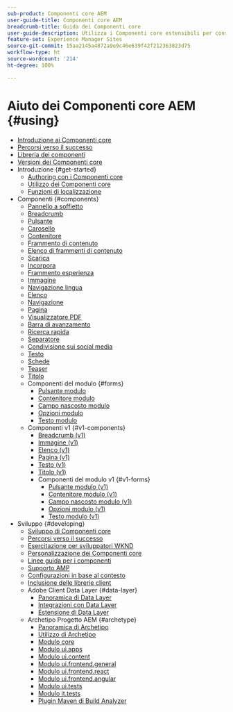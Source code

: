 ```yaml
---
sub-product: Componenti core AEM
user-guide-title: Componenti core AEM
breadcrumb-title: Guida dei Componenti core
user-guide-description: Utilizza i Componenti core estensibili per consentire agli autori di creare facilmente contenuto.
feature-set: Experience Manager Sites
source-git-commit: 15aa2145a4872a9e9c46e639f42f212363823d75
workflow-type: ht
source-wordcount: '214'
ht-degree: 100%

---
```



# Aiuto dei Componenti core AEM {#using}

+ [Introduzione ai Componenti core](introduction.md)
+ [Percorsi verso il successo](developing/success.md)
+ [Libreria dei componenti](https://adobe.com/go/aem_cmp_library_it)
+ [Versioni dei Componenti core](versions.md)
+ Introduzione {#get-started}
   + [Authoring con i Componenti core](get-started/authoring.md)
   + [Utilizzo dei Componenti core](get-started/using.md)
   + [Funzioni di localizzazione](get-started/localization.md)
+ Componenti {#components}
   + [Pannello a soffietto](components/accordion.md)
   + [Breadcrumb](components/breadcrumb.md)
   + [Pulsante](components/button.md)
   + [Carosello](components/carousel.md)
   + [Contenitore](components/container.md)
   + [Frammento di contenuto](components/content-fragment-component.md)
   + [Elenco di frammenti di contenuto](components/content-fragment-list.md)
   + [Scarica](components/download.md)
   + [Incorpora](components/embed.md)
   + [Frammento esperienza](components/experience-fragment.md)
   + [Immagine](components/image.md)
   + [Navigazione lingua](components/language-navigation.md)
   + [Elenco](components/list.md)
   + [Navigazione](components/navigation.md)
   + [Pagina](components/page.md)
   + [Visualizzatore PDF](components/pdf-viewer.md)
   + [Barra di avanzamento](components/progress-bar.md)
   + [Ricerca rapida](components/quick-search.md)
   + [Separatore](components/separator.md)
   + [Condivisione sui social media](components/sharing.md)
   + [Testo](components/text.md)
   + [Schede](components/tabs.md)
   + [Teaser](components/teaser.md)
   + [Titolo](components/title.md)
   + Componenti del modulo {#forms}
      + [Pulsante modulo](components/forms/form-button.md)
      + [Contenitore modulo](components/forms/form-container.md)
      + [Campo nascosto modulo](components/forms/form-hidden.md)
      + [Opzioni modulo](components/forms/form-options.md)
      + [Testo modulo](components/forms/form-text.md)
   + Componenti v1 {#v1-components}
      + [Breadcrumb (v1)](components/v1/breadcrumb-v1.md)
      + [Immagine (v1)](components/v1/image-v1.md)
      + [Elenco (v1)](components/v1/list-v1.md)
      + [Pagina (v1)](components/v1/page-v1.md)
      + [Testo (v1)](components/v1/text-v1.md)
      + [Titolo (v1)](components/v1/title-v1.md)
      + Componenti del modulo v1 {#v1-forms}
         + [Pulsante modulo (v1)](components/v1/form-button-v1.md)
         + [Contenitore modulo (v1)](components/v1/form-container-v1.md)
         + [Campo nascosto modulo (v1)](components/v1/form-hidden-v1.md)
         + [Opzioni modulo (v1)](components/v1/form-options-v1.md)
         + [Testo modulo (v1)](components/v1/form-text-v1.md)
+ Sviluppo {#developing}
   + [Sviluppo di Componenti core](developing/overview.md)
   + [Percorsi verso il successo](https://experienceleague.adobe.com/docs/experience-manager-core-components/using/success.html?lang=it)
   + [Esercitazione per sviluppatori WKND](https://docs.adobe.com/content/help/it-IT/experience-manager-learn/getting-started-wknd-tutorial-develop/overview.html)
   + [Personalizzazione dei Componenti core](developing/customizing.md)
   + [Linee guida per i componenti](developing/guidelines.md)
   + [Supporto AMP](developing/amp.md)
   + [Configurazioni in base al contesto](developing/context-aware-configs.md)
   + [Inclusione delle librerie client](developing/including-clientlibs.md)
   + Adobe Client Data Layer {#data-layer}
      + [Panoramica di Data Layer](developing/data-layer/overview.md)
      + [Integrazioni con Data Layer](developing/data-layer/integrations.md)
      + [Estensione di Data Layer](developing/data-layer/extending.md)
   + Archetipo Progetto AEM {#archetype}
      + [Panoramica di Archetipo](developing/archetype/overview.md)
      + [Utilizzo di Archetipo](developing/archetype/using.md)
      + [Modulo core](developing/archetype/core.md)
      + [Modulo ui.apps](developing/archetype/uiapps.md)
      + [Modulo ui.content](developing/archetype/uicontent.md)
      + [Modulo ui.frontend.general](developing/archetype/uifrontend.md)
      + [Modulo ui.frontend.react](developing/archetype/uifrontend-react.md)
      + [Modulo ui.frontend.angular](developing/archetype/uifrontend-angular.md)
      + [Modulo ui.tests](developing/archetype/uitests.md)
      + [Modulo it.tests](developing/archetype/ittests.md)
      + [Plugin Maven di Build Analyzer](developing/archetype/build-analyzer-maven-plugin.md)
